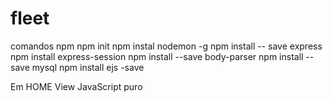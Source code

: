 # fleet

comandos npm
npm init
npm instal nodemon -g 
npm install -- save express
npm install express-session
npm install --save body-parser
npm install --save mysql
npm install ejs -save


Em HOME View
JavaScript puro
<script type="text/javascript">
    function upd(){
        formulario = document.getElementById("formulario");
        formulario.action = '/update';
        formulario.submit();       
        alert ("Atualizado com sucesso!");         
    }

    function del(){
        formulario = document.getElementById("formulario");
        formulario.action = '/delete';
        formulario.submit(); 
        alert ("Excluído com sucesso!");    
    }
</script>
